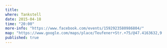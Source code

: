 ```yaml
---
title:
where: Tankstell
date: 2015-04-18
time: "20:00"
more-info: "https://www.facebook.com/events/1592923580986804/"
map: "https://www.google.com/maps/place/Teufener+Str.+75/@47.4163632,9.3664481,17z/data=!4m3!3m2!1s0x479b1fb5f3ec737d:0x4ccafa314f2700e9!4b1"
published: true
---
```

